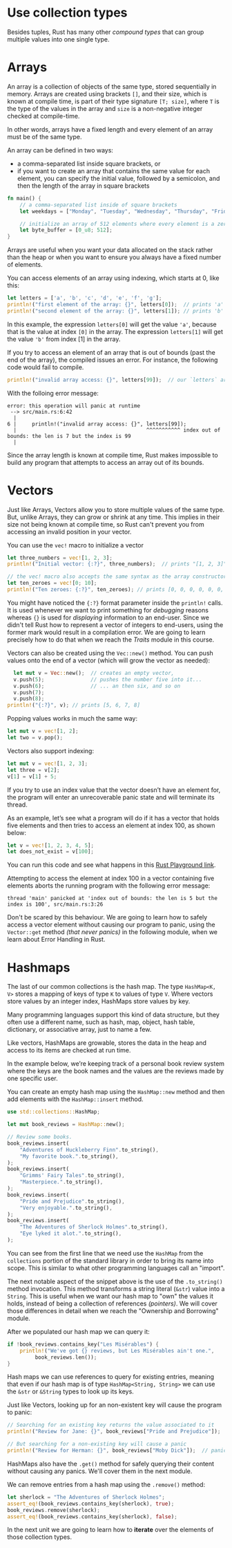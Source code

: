 # Use collection types

Besides tuples, Rust has many other *compound types* that can group multiple values into one single type.

# Arrays

An array is a collection of objects of the same type, stored sequentially in memory. Arrays are
created using brackets `[]`, and their size, which is known at compile time, is part of their type
signature `[T; size]`, where `T` is the type of the values in the array and `size` is a non-negative
integer checked at compile-time.

In other words, arrays have a fixed length and every element of an array must be of the same type.

An array can be defined in two ways:

-   a comma-separated list inside square brackets, or
-   if you want to create an array that contains the same value for each element, you can specify
    the initial value, followed by a semicolon, and then the length of the array in square brackets

```rust
fn main() {
    // a comma-separated list inside of square brackets
    let weekdays = ["Monday", "Tuesday", "Wednesday", "Thursday", "Friday", "Saturday", "Sunday"];

    // initialize an array of 512 elements where every element is a zero
    let byte_buffer = [0_u8; 512];
}
```

Arrays are useful when you want your data allocated on the stack rather than the heap or when you
want to ensure you always have a fixed number of elements.

You can access elements of an array using indexing, which starts at 0, like this:

```rust
let letters = ['a', 'b', 'c', 'd', 'e', 'f', 'g'];
println!("first element of the array: {}", letters[0]);  // prints 'a'
println!("second element of the array: {}", letters[1]); // prints 'b'
```

In this example, the expression `letters[0]` will get the value `'a'`, because that is the value at
index `[0]` in the array. The expression `letters[1]` will get the value `'b'` from index [1] in the
array.

If you try to access an element of an array that is out of bounds (past the end of the array), the
compiled issues an error. For instance, the following code would fail to compile.

```rust
println!("invalid array access: {}", letters[99]);  // our `letters` array have only 7 elements
```

With the folloing error message:

    error: this operation will panic at runtime
     --> src/main.rs:6:42
      |
    6 |     println!("invalid array access: {}", letters[99]);
      |                                          ^^^^^^^^^^^ index out of bounds: the len is 7 but the index is 99
      |

Since the array length is known at compile time, Rust makes impossible to build any program that
attempts to access an array out of its bounds.

# Vectors

Just like Arrays, Vectors allow you to store multiple values of the same type. But, unlike Arrays,
they can grow or shrink at any time. This implies in their size not being known at compile time, so
Rust can't prevent you from accessing an invalid position in your vector.

You can use the `vec!` macro to initialize a vector

```rust
let three_numbers = vec![1, 2, 3];
println!("Initial vector: {:?}", three_numbers);  // prints "[1, 2, 3]"

// the vec! macro also accepts the same syntax as the array constructor
let ten_zeroes = vec![0; 10];
println!("Ten zeroes: {:?}", ten_zeroes); // prints [0, 0, 0, 0, 0, 0, 0, 0, 0, 0]
```

You might have noticed the `{:?}` format parameter inside the `println!` calls. It is used whenever
we want to print something for *debugging* reasons whereas `{}` is used for *displaying* information
to an end-user. Since we didn't tell Rust how to represent a vector of integers to end-users, using
the former mark would result in a compilation error. We are going to learn precisely how to do that
when we reach the *Traits* module in this course.

Vectors can also be created using the `Vec::new()` method. You can push values onto the end of a
vector (which will grow the vector as needed):

```rust
  let mut v = Vec::new();  // creates an empty vector,
  v.push(5);               // pushes the number five into it...
  v.push(6);               // ... an then six, and so on
  v.push(7);
  v.push(8);
println!("{:?}", v); // prints [5, 6, 7, 8]
```

Popping values works in much the same way:

```rust
let mut v = vec![1, 2];
let two = v.pop();
```

Vectors also support indexing:

```rust
let mut v = vec![1, 2, 3];
let three = v[2];
v[1] = v[1] + 5;
```

If you try to use an index value that the vector doesn’t have an element for, the program will enter
an unrecoverable panic state and will terminate its thread.

As an example, let’s see what a program will do if it has a vector that holds five elements and then
tries to access an element at index 100, as shown below:

```rust
let v = vec![1, 2, 3, 4, 5];
let does_not_exist = v[100];
```

You can run this code and see what happens in this [Rust Playground link](https://play.rust-lang.org/?version=stable&mode=debug&edition=2018&gist=97a26b29e4839247c4228ec75bfe856c).

Attempting to access the element at index 100 in a vector containing five elements aborts the
running program with the following error message:

    thread 'main' panicked at 'index out of bounds: the len is 5 but the index is 100', src/main.rs:3:26

Don't be scared by this behaviour. We are going to learn how to safely access a vector element
without causing our program to panic, using the `Vector::get` method *(that never panics)* in the
following module, when we learn about Error Handling in Rust.


# Hashmaps

The last of our common collections is the hash map. The type `HashMap<K, V>` stores a mapping of
keys of type `K` to values of type `V`. Where vectors store values by an integer index, HashMaps
store values by key.

Many programming languages support this kind of data structure, but they often use a different name,
such as hash, map, object, hash table, dictionary, or associative array, just to name a few.

Like vectors, HashMaps are growable, stores the data in the heap and access to its items are checked
at run time.

In the example below, we’re keeping track of a personal book review system where the keys are the
book names and the values are the reviews made by one specific user.

You can create an empty hash map using the `HashMap::new` method and then add elements with the
`HashMap::insert` method.

```rust
use std::collections::HashMap;

let mut book_reviews = HashMap::new();

// Review some books.
book_reviews.insert(
    "Adventures of Huckleberry Finn".to_string(),
    "My favorite book.".to_string(),
);
book_reviews.insert(
    "Grimms' Fairy Tales".to_string(),
    "Masterpiece.".to_string(),
);
book_reviews.insert(
    "Pride and Prejudice".to_string(),
    "Very enjoyable.".to_string(),
);
book_reviews.insert(
    "The Adventures of Sherlock Holmes".to_string(),
    "Eye lyked it alot.".to_string(),
);

```

You can see from the first line that we need use the `HashMap` from the `collections` portion of the
standard library in order to bring its name into scope. This is similar to what other programming
languages call an "import".

The next notable aspect of the snippet above is the use of the `.to_string()` method
invocation. This method transforms a string literal (`&str`) value into a `String`. This is useful
when we want our hash map to "own" the values it holds, instead of being a collection of references
*(pointers)*. We will cover those differences in detail when we reach the "Ownership and Borrowing"
module.

After we populated our hash map we can query it:

```rust
if !book_reviews.contains_key("Les Misérables") {
    println!("We've got {} reviews, but Les Misérables ain't one.",
	     book_reviews.len());
}
```

Hash maps we can use references to query for existing entries, meaning that even if our hash map is
of type `HashMap<String, String>` we can use the `&str` or `&String` types to look up its keys.

Just like Vectors, looking up for an non-existent key will cause the program to panic:

```rust
// Searching for an existing key returns the value associated to it
println!("Review for Jane: {}", book_reviews["Pride and Prejudice"]);

// But searching for a non-existing key will cause a panic
println!("Review for Herman: {}", book_reviews["Moby Dick"]);  // panics!
```

HashMaps also have the `.get()` method for safely querying their content without causing any
panics. We'll cover them in the next module.

We can remove entries from a hash map using the `.remove()` method:

```rust
let sherlock = "The Adventures of Sherlock Holmes";
assert_eq!(book_reviews.contains_key(sherlock), true);
book_reviews.remove(sherlock);
assert_eq!(book_reviews.contains_key(sherlock), false);
```

In the next unit we are going to learn how to **iterate** over the elements of those collection
types.
